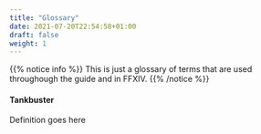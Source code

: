 ```yaml
---
title: "Glossary"
date: 2021-07-20T22:54:58+01:00
draft: false
weight: 1
---
```


{{% notice info %}}
This is just a glossary of terms that are used throughough the guide and in FFXIV.
{{% /notice %}}

#### Tankbuster
Definition goes here